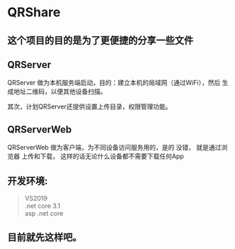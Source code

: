# QRShare
 
## 这个项目的目的是为了更便捷的分享一些文件

## QRServer 
QRServer 做为本机服务端启动，目的：建立本机的局域网（通过WiFi），然后 生成地址二维码，以便其他设备扫描。

其次，计划QRServer还提供设置上传目录，权限管理功能。

## QRServerWeb
QRServerWeb 做为客户端，为不同设备访问服务用的，是的 没错， 就是通过浏览器 上传和下载， 这样的话无论什么设备都不需要下载任何App

## 开发环境: 
> VS2019 <br/> .net core 3.1 <br/> asp .net core

## 目前就先这样吧。


